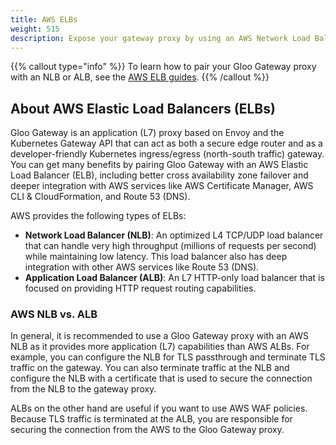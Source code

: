 ```yaml
---
title: AWS ELBs
weight: 515
description: Expose your gateway proxy by using an AWS Network Load Balancer (NLB) or Application Load Balancer (ALB).
---
```


{{% callout type="info" %}}
To learn how to pair your Gloo Gateway proxy with an NLB or ALB, see the [AWS ELB guides](/setup/customize/aws-elb/). 
{{% /callout %}}

## About AWS Elastic Load Balancers (ELBs)

Gloo Gateway is an application (L7) proxy based on Envoy and the Kubernetes Gateway API that can act as both a secure edge router and as a developer-friendly Kubernetes ingress/egress (north-south traffic) gateway. You can get many benefits by pairing Gloo Gateway with an AWS Elastic Load Balancer (ELB), including better cross availability zone failover and deeper integration with AWS services like AWS Certificate Manager, AWS CLI & CloudFormation, and Route 53 (DNS).

AWS provides the following types of ELBs:

* **Network Load Balancer (NLB)**: An optimized L4 TCP/UDP load balancer that can handle very high throughput (millions of requests per second) while maintaining low latency. This load balancer also has deep integration with other AWS services like Route 53 (DNS).
* **Application Load Balancer (ALB)**: An L7 HTTP-only load balancer that is focused on providing HTTP request routing capabilities.

### AWS NLB vs. ALB

In general, it is recommended to use a Gloo Gateway proxy with an AWS NLB as it provides more application (L7) capabilities than AWS ALBs. For example, you can configure the NLB for TLS passthrough and terminate TLS traffic on the gateway. You can also terminate traffic at the NLB and configure the NLB with a certificate that is used to secure the connection from the NLB to the gateway proxy.

ALBs on the other hand are useful if you want to use AWS WAF policies. Because TLS traffic is terminated at the ALB, you are responsible for securing the connection from the AWS to the Gloo Gateway proxy.

